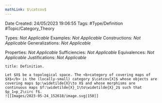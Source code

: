 ```yaml
---
mathLink: $\catcov$
---
```


<div class="topSpace"></div>

Date Created: 24/05/2023 19:06:55
Tags: #Type/Definition #Topic/Category_Theory

Types: <i>Not Applicable</i>
Examples: <i>Not Applicable</i>
Constructions: <i>Not Applicable</i>
Generalizations: <i>Not Applicable</i>

Properties: <i>Not Applicable</i>
Sufficiencies: <i>Not Applicable</i>
Equivalences: <i>Not Applicable</i>
Justifications: <i>Not Applicable</i>

``` ad-Definition
title: Definition.

Let $X$ be a topological space. The <b>category of covering maps of $X$</b> is the (locally-small) category $\catcov[X]$ whose objects are covering maps $p:\widetilde{X}\to X$ and whose morphisms are continuous maps $f:\widetilde{X}_1\to\widetilde{X}_2$ such that $p_1=p_2\circ f$.
![[Images/2023-05-24_152618/image.svg|150]]

```
